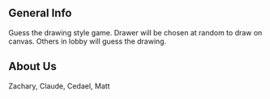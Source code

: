 ## General Info
Guess the drawing style game. Drawer will be chosen at random to draw on canvas. Others in lobby will guess the drawing.
## About Us
Zachary, Claude, Cedael, Matt

